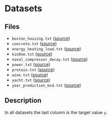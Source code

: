 # Datasets

## Files

* `boston_housing.txt` ([source](https://www.cs.toronto.edu/%7Edelve/data/boston/bostonDetail.html))
* `concrete.txt` ([source](https://archive.ics.uci.edu/ml/datasets/Concrete+Compressive+Strength))
* `energy_heating_load.txt` ([source](https://archive.ics.uci.edu/ml/datasets/energy+efficiency))
* `kin8nm.txt` ([source](https://www.openml.org/d/189))
* `naval_compressor_decay.txt` ([source](http://archive.ics.uci.edu/ml/datasets/condition+based+maintenance+of+naval+propulsion+plants))
* `power.txt` ([source](http://archive.ics.uci.edu/ml/datasets/Combined%20Cycle%20Power%20Plant))
* `protein.txt` ([source](https://archive.ics.uci.edu/ml/datasets/Physicochemical+Properties+of+Protein+Tertiary+Structure))
* `wine.txt` ([source](https://archive.ics.uci.edu/ml/datasets/Wine+Quality))
* `yacht.txt` ([source](http://archive.ics.uci.edu/ml/datasets/yacht+hydrodynamics))
* `year_prediction_msd.txt` ([source](https://archive.ics.uci.edu/ml/datasets/YearPredictionMSD))

## Description

In all datasets the last column is the target value `y`.
